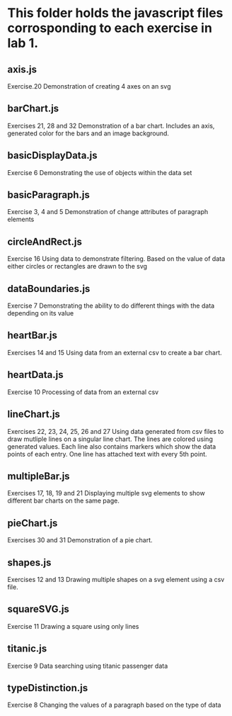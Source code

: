 # This folder holds the javascript files corrosponding to each exercise in lab 1.

## axis.js
Exercise.20
Demonstration of creating 4 axes on an svg

## barChart.js
Exercises 21, 28 and 32
Demonstration of a bar chart.
Includes an axis, generated color for the bars and an image background.

## basicDisplayData.js
Exercise 6
Demonstrating the use of objects within the data set

## basicParagraph.js
Exercise 3, 4 and 5
Demonstration of change attributes of paragraph elements

## circleAndRect.js
Exercise 16
Using data to demonstrate filtering.
Based on the value of data either circles or rectangles are drawn to the svg

## dataBoundaries.js
Exercise 7
Demonstrating the ability to do different things with the data depending on its value

## heartBar.js
Exercises 14 and 15
Using data from an external csv to create a bar chart.

## heartData.js
Exercise 10
Processing of data from an external csv

## lineChart.js
Exercises 22, 23, 24, 25, 26 and 27
Using data generated from csv files to draw mutliple lines on a singular line chart.
The lines are colored using generated values.
Each line also contains markers which show the data points of each entry.
One line has attached text with every 5th point.

## multipleBar.js
Exercises 17, 18, 19 and 21
Displaying multiple svg elements to show different bar charts on the same page.

## pieChart.js
Exercises 30 and 31
Demonstration of a pie chart.

## shapes.js
Exercises 12 and 13
Drawing multiple shapes on a svg element using a csv file.

## squareSVG.js
Exercise 11
Drawing a square using only lines

## titanic.js
Exercise 9
Data searching using titanic passenger data

## typeDistinction.js
Exercise 8
Changing the values of a paragraph based on the type of data
